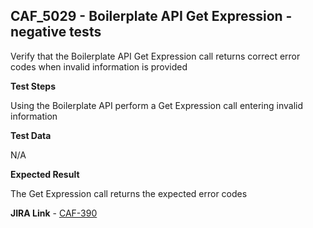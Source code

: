 ## CAF_5029 - Boilerplate API Get Expression - negative tests ##

Verify that the Boilerplate API Get Expression call returns correct error codes when invalid information is provided

**Test Steps**

Using the Boilerplate API perform a Get Expression call entering invalid information

**Test Data**

N/A

**Expected Result**

The Get Expression call returns the expected error codes

**JIRA Link** - [CAF-390](https://jira.autonomy.com/browse/CAF-390)

